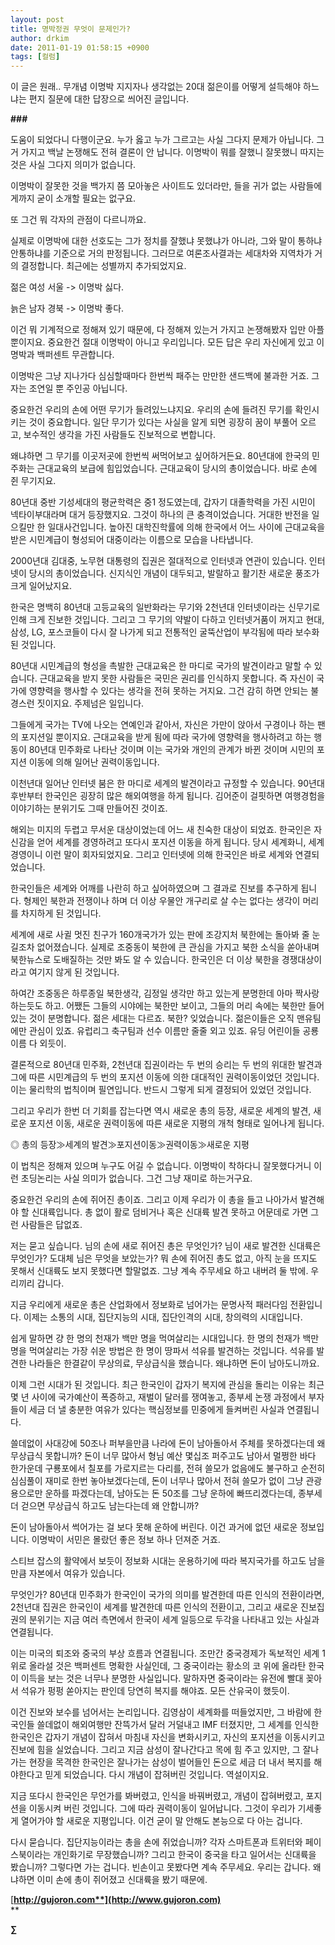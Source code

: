 ```yaml
---
layout: post
title: 명박정권 무엇이 문제인가?
author: drkim
date: 2011-01-19 01:58:15 +0900
tags: [컬럼]
---
```


  


이 글은 원래.. 무개념 이명박 지지자나 생각없는 20대 젊은이를 어떻게 설득해야 하느냐는 편지 질문에 대한 답장으로 씌어진 글입니다.

  


**###**


  


도움이 되었다니 다행이군요. 누가 옳고 누가 그르고는 사실 그다지 문제가 아닙니다. 그거 가지고 백날 논쟁해도 전혀 결론이 안 납니다. 이명박이 뭐를 잘했니 잘못했니 따지는 것은 사실 그다지 의미가 없습니다.


  


이명박이 잘못한 것을 백가지 쯤 모아놓은 사이트도 있더라만, 들을 귀가 없는 사람들에게까지 굳이 소개할 필요는 없구요. 


  


또 그건 뭐 각자의 관점이 다르니까요.


  


실제로 이명박에 대한 선호도는 그가 정치를 잘했냐 못했냐가 아니라, 그와 말이 통하냐 안통하냐를 기준으로 거의 판정됩니다. 그러므로 여론조사결과는 세대차와 지역차가 거의 결정합니다. 최근에는 성별까지 추가되었지요.


  


젊은 여성 서울 -> 이명박 싫다.

늙은 남자 경북 -> 이명박 좋다.


  


이건 뭐 기계적으로 정해져 있기 때문에, 다 정해져 있는거 가지고 논쟁해봤자 입만 아플 뿐이지요. 중요한건 절대 이명박이 아니고 우리입니다. 모든 답은 우리 자신에게 있고 이명박과 백퍼센트 무관합니다.


  


이명박은 그냥 지나가다 심심할때마다 한번씩 패주는 만만한 샌드백에 불과한 거죠. 그 자는 조연일 뿐 주인공 아닙니다.


  


중요한건 우리의 손에 어떤 무기가 들려있느냐지요. 우리의 손에 들려진 무기를 확인시키는 것이 중요합니다. 일단 무기가 있다는 사실을 알게 되면 굉장히 꿈이 부풀어 오르고, 보수적인 생각을 가진 사람들도 진보적으로 변합니다.


  


왜냐하면 그 무기를 이곳저곳에 한번씩 써먹어보고 싶어하거든요. 80년대에 한국의 민주화는 근대교육의 보급에 힘입었습니다. 근대교육이 당시의 총이었습니다. 바로 손에 쥔 무기지요.


  


80년대 중반 기성세대의 평균학력은 중1 정도였는데, 갑자기 대졸학력을 가진 시민이 넥타이부대라며 대거 등장했지요. 그것이 하나의 큰 충격이었습니다. 거대한 반전을 일으킬만 한 일대사건입니다. 높아진 대학진학률에 의해 한국에서 어느 사이에 근대교육을 받은 시민계급이 형성되어 대중이라는 이름으로 모습을 나타냅니다.


  


2000년대 김대중, 노무현 대통령의 집권은 절대적으로 인터넷과 연관이 있습니다. 인터넷이 당시의 총이었습니다. 신지식인 개념이 대두되고, 발랄하고 활기찬 새로운 풍조가 크게 일어났지요.


  


한국은 명백히 80년대 고등교육의 일반화라는 무기와 2천년대 인터넷이라는 신무기로 인해 크게 진보한 것입니다. 그리고 그 무기의 약발이 다하고 인터넷거품이 꺼지고 현대, 삼성, LG, 포스코들이 다시 잘 나가게 되고 전통적인 굴뚝산업이 부각됨에 따라 보수화 된 것입니다.


  


80년대 시민계급의 형성을 촉발한 근대교육은 한 마디로 국가의 발견이라고 말할 수 있습니다. 근대교육을 받지 못한 사람들은 국민은 권리를 인식하지 못합니다. 즉 자신이 국가에 영향력을 행사할 수 있다는 생각을 전혀 못하는 거지요. 그건 감히 하면 안되는 불경스런 짓이지요. 주제넘은 일입니다.


  


그들에게 국가는 TV에 나오는 연예인과 같아서, 자신은 가만이 앉아서 구경이나 하는 팬의 포지션일 뿐이지요. 근대교육을 받게 됨에 따라 국가에 영향력을 행사하려고 하는 행동이 80년대 민주화로 나타난 것이며 이는 국가와 개인의 관계가 바뀐 것이며 시민의 포지션 이동에 의해 일어난 권력이동입니다.


  


이천년대 일어난 인터넷 붐은 한 마디로 세계의 발견이라고 규정할 수 있습니다. 90년대 후반부터 한국인은 굉장히 많은 해외여행을 하게 됩니다. 김어준이 걸핏하면 여행경험을 이야기하는 분위기도 그때 만들어진 것이죠.


  


해외는 미지의 두렵고 무서운 대상이었는데 어느 새 친숙한 대상이 되었죠. 한국인은 자신감을 얻어 세계를 경영하려고 또다시 포지션 이동을 하게 됩니다. 당시 세계화니, 세계경영이니 이런 말이 회자되었지요. 그리고 인터넷에 의해 한국인은 바로 세계와 연결되었습니다.


  


한국인들은 세계와 어깨를 나란히 하고 싶어하였으며 그 결과로 진보를 추구하게 됩니다. 형제인 북한과 전쟁이나 하며 더 이상 우물안 개구리로 살 수는 없다는 생각이 머리를 차지하게 된 것입니다. 


  


세계에 새로 사귈 멋진 친구가 160개국가가 있는 판에 조강지처 북한에는 돌아봐 줄 눈길조차 없어졌습니다. 실제로 조중동이 북한에 큰 관심을 가지고 북한 소식을 쏟아내며 북한뉴스로 도배질하는 것만 봐도 알 수 있습니다. 한국인은 더 이상 북한을 경쟁대상이라고 여기지 않게 된 것입니다.


  


하여간 조중동은 하루종일 북한생각, 김정일 생각만 하고 있는게 분명한데 아마 짝사랑하는듯도 하고. 어쨌든 그들의 시야에는 북한만 보이고, 그들의 머리 속에는 북한만 들어있는 것이 분명합니다. 젊은 세대는 다르죠. 북한? 잊었습니다. 젊은이들은 오직 맨유팀에만 관심이 있죠. 유럽리그 축구팀과 선수 이름만 줄줄 외고 있죠. 유딩 어린이들 공룡이름 다 외듯이.


  


결론적으로 80년대 민주화, 2천년대 집권이라는 두 번의 승리는 두 번의 위대한 발견과 그에 따른 시민계급의 두 번의 포지션 이동에 의한 대대적인 권력이동이었던 것입니다. 이는 물리학의 법칙이며 필연입니다. 반드시 그렇게 되게 결정되어 있었던 것입니다.


  


그리고 우리가 한번 더 기회를 잡는다면 역시 새로운 총의 등장, 새로운 세계의 발견, 새로운 포지션 이동, 새로운 권력이동에 따른 새로운 지평의 개척 형태로 일어나게 됩니다. 


  


◎ 총의 등장≫세계의 발견≫포지션이동≫권력이동≫새로운 지평


  


이 법칙은 정해져 있으며 누구도 어길 수 없습니다. 이명박이 착하다니 잘못했다거니 이런 초딩논리는 사실 의미가 없습니다. 그건 그냥 재미로 하는거구요.


  


중요한건 우리의 손에 쥐어진 총이죠. 그리고 이제 우리가 이 총을 들고 나아가서 발견해야 할 신대륙입니다. 총 없이 활로 덤비거나 혹은 신대륙 발견 못하고 어문데로 가면 그런 사람들은 답없죠.


  


저는 묻고 싶습니다. 님의 손에 새로 쥐어진 총은 무엇인가? 님이 새로 발견한 신대륙은 무엇인가? 도대체 님은 무엇을 보았는가? 뭐 손에 쥐어진 총도 없고, 아직 눈을 뜨지도 못해서 신대륙도 보지 못했다면 할말없죠. 그냥 계속 주무세요 하고 내버려 둘 밖에. 우리끼리 갑니다.


  


지금 우리에게 새로운 총은 산업화에서 정보화로 넘어가는 문명사적 패러다임 전환입니다. 이제는 소통의 시대, 집단지능의 시대, 집단인격의 시대, 창의력의 시대입니다.


  


쉽게 말하면 걍 한 명의 천재가 백만 명을 먹여살리는 시대입니다. 한 명의 천재가 백만명을 먹여살리는 가장 쉬운 방법은 한 명이 땅파서 석유를 발견하는 것입니다. 석유를 발견한 나라들은 한결같이 무상의료, 무상급식을 했습니다. 왜냐하면 돈이 남아도니까요. 


  


이제 그런 시대가 된 것입니다. 최근 한국인이 갑자기 복지에 관심을 돌리는 이유는 최근 몇 년 사이에 국가예산이 폭증하고, 재벌이 달러를 쟁여놓고, 종부세 논쟁 과정에서 부자들이 세금 더 낼 충분한 여유가 있다는 핵심정보를 민중에게 들켜버린 사실과 연결됩니다.


  


쓸데없이 사대강에 50조나 퍼부을만큼 나라에 돈이 남아돌아서 주체를 못하겠다는데 왜 무상급식 못합니까? 돈이 너무 많아서 형님 예산 몇십조 퍼주고도 남아서 멀쩡한 바다 한가운데 구룡포에서 칠포를 가로지르는 다리를, 전혀 쓸모가 없음에도 불구하고 순전히 심심풀이 재미로 한번 놓아보겠다는데, 돈이 너무나 많아서 전혀 쓸모가 없이 그냥 관광용으로만 운하를 파겠다는데, 남아도는 돈 50조를 그냥 운하에 빠뜨리겠다는데, 종부세 더 걷으면 무상급식 하고도 남는다는데 왜 안합니까?


  


돈이 남아돌아서 썩어가는 걸 보다 못해 운하에 버린다. 이건 과거에 없던 새로운 정보입니다. 이명박이 서민은 몰랐던 좋은 정보 하나 던져준 거죠.


  


스티브 잡스의 활약에서 보듯이 정보화 시대는 운용하기에 따라 복지국가를 하고도 남을만큼 자본에서 여유가 있습니다.


  


무엇인가? 80년대 민주화가 한국인이 국가의 의미를 발견한데 따른 인식의 전환이라면, 2천년대 집권은 한국인이 세계를 발견한데 따른 인식의 전환이고, 그리고 새로운 진보집권의 분위기는 지금 여러 측면에서 한국이 세계 일등으로 두각을 나타내고 있는 사실과 연결됩니다. 


  


이는 미국의 퇴조와 중국의 부상 흐름과 연결됩니다. 조만간 중국경제가 독보적인 세계 1위로 올라설 것은 백퍼센트 명확한 사실인데, 그 중국이라는 황소의 코 위에 올라탄 한국이 이득을 보는 것은 너무나 분명한 사실입니다. 말하자면 중국이라는 유전에 빨대 꽂아서 석유가 펑펑 쏟아지는 판인데 당연히 복지를 해야죠. 모든 산유국이 했듯이.


  


이건 진보와 보수를 넘어서는 논리입니다. 김영삼이 세계화를 떠들었지만, 그 바람에 한국인들 쓸데없이 해외여행만 잔뜩가서 달러 거덜내고 IMF 터졌지만, 그 세계를 인식한 한국인은 갑자기 개념이 잡혀서 마침내 자신을 변화시키고, 자신의 포지션을 이동시키고 진보에 힘을 실었습니다. 그리고 지금 삼성이 잘나간다고 목에 힘 주고 있지만, 그 잘나가는 현장을 목격한 한국인은 잘나가는 삼성이 벌어들인 돈으로 세금 더 내서 복지를 해야한다고 믿게 되었습니다. 다시 개념이 잡혀버린 것입니다. 역설이지요.


  


지금 또다시 한국인은 무언가를 봐버렸고, 인식을 바꿔버렸고, 개념이 잡혀버렸고, 포지션을 이동시켜 버린 것입니다. 그에 따라 권력이동이 일어납니다. 그것이 우리가 기세좋게 열어가야 할 새로운 지평입니다. 이건 굳이 말 안해도 본능으로 다 아는 겁니다.


  


다시 묻습니다. 집단지능이라는 총을 손에 쥐었습니까? 각자 스마트폰과 트위터와 페이스북이라는 개인화기로 무장했습니까? 그리고 한국이 중국을 타고 일어서는 신대륙을 봤습니까? 그렇다면 가는 겁니다. 빈손이고 못봤다면 계속 주무세요. 우리는 갑니다. 왜냐하면 이미 손에 총이 쥐어졌고 신대륙을 봤기 때문에. 


  





  




[**http://gujoron.com**](http://www.gujoron.com)**  
** 

**∑**